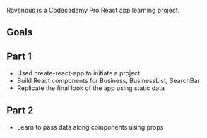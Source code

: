 Ravenous is a Codecademy Pro React app learning project.

## Goals

## Part 1

- Used create-react-app to initiate a project
- Build React components for Business, BusinessList, SearchBar
- Replicate the final look of the app using static data

## Part 2

- Learn to pass data along components using props
